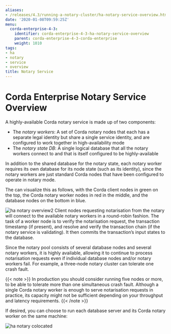 ```yaml
---
aliases:
- /releases/4.3/running-a-notary-cluster/ha-notary-service-overview.html
date: '2020-01-08T09:59:25Z'
menu:
  corda-enterprise-4-3:
    identifier: corda-enterprise-4-3-ha-notary-service-overview
    parent: corda-enterprise-4-3-corda-enterprise
    weight: 1010
tags:
- ha
- notary
- service
- overview
title: Notary Service
---
```


# Corda Enterprise Notary Service Overview

A highly-available Corda notary service is made up of two components:

* The *notary workers*: A set of Corda notary nodes that each has a separate legal identity but
share a single service identity, and are configured to work together in high-availability mode
* The *notary state DB*: A single logical database that all the notary workers connect to and
that is itself configured to be highly-available

In addition to the shared database for the notary state, each notary worker requires its own
database for its node state (such as its identity), since the notary workers are just standard
Corda nodes that have been configured to operate in notary mode.

The can visualize this as follows, with the Corda client nodes in green on the top, the Corda
notary worker nodes in red in the middle, and the database nodes on the bottom in blue.

![ha notary overview2](/en/ha-notary-overview2.png "ha notary overview2")
Client nodes requesting notarisation from the notary will connect to the available notary workers
in a round-robin fashion. The task of a worker node is to verify the notarisation request, the
transaction timestamp (if present), and resolve and verify the transaction chain (if the notary
service is validating). It then commits the transaction’s input states to the database.

Since the notary pool consists of several database nodes and several notary workers, it is highly
available, allowing it to continue to process notarisation requests even if individual database
nodes and/or notary workers fail. For example, a three-node notary cluster can tolerate one crash
fault.

{{< note >}}
In production you should consider running five nodes or more, to be able to
tolerate more than one simultaneous crash fault. Although a single Corda notary
worker is enough to serve notarisation requests in practice, its capacity might
not be sufficient depending on your throughput and latency requirements.
{{< /note >}}

If desired, you can choose to run each database server and its Corda notary worker on the same
machine:

![ha notary colocated](/en/ha-notary-colocated.png "ha notary colocated")
